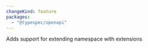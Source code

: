 ```yaml
---
changeKind: feature
packages:
  - "@typespec/openapi"
---
```


Adds support for extending namespace with extensions